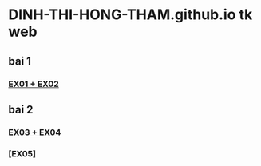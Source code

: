 # DINH-THI-HONG-THAM.github.io tk web
## bai 1
### [EX01 + EX02](https://dinh-thi-hong-tham.github.io/dinhthihongtham.html)
## bai 2
### [EX03 + EX04](https://dinh-thi-hong-tham.github.io/hongtham.html)
### [EX05]
